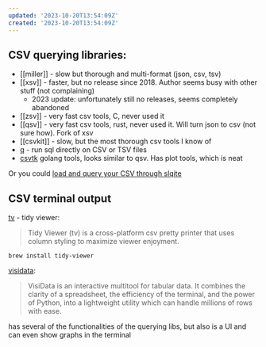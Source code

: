 ```yaml
---
updated: '2023-10-20T13:54:09Z'
created: '2023-10-20T13:54:09Z'
---
```

## CSV querying libraries:

- [[miller]] - slow but thorough and multi-format (json, csv, tsv)
- [[xsv]] - faster, but no release since 2018. Author seems busy with other stuff (not complaining)
	- 2023 update: unfortunately still no releases, seems completely abandoned
- [[zsv]] - very fast csv tools, C, never used it
- [[qsv]] - very fast csv tools, rust, never used it. Will turn json to csv (not sure how). Fork of xsv
- [[csvkit]] - slow, but the most thorough csv tools I know of
- [q](http://harelba.github.io/q/) - run sql directly on CSV or TSV files
- [csvtk](https://bioinf.shenwei.me/csvtk/) golang tools, looks similar to qsv. Has plot tools, which is neat

Or you could [load and query your CSV through slqite](https://til.simonwillison.net/sqlite/one-line-csv-operations)

## CSV terminal output
[tv](https://github.com/alexhallam/tv) - tidy viewer:

> Tidy Viewer (tv) is a cross-platform csv pretty printer that uses column styling to maximize viewer enjoyment.

`brew install tidy-viewer`

[visidata](https://www.visidata.org/):

> VisiData is an interactive multitool for tabular data. It combines the clarity of a spreadsheet, the efficiency of the terminal, and the power of Python, into a lightweight utility which can handle millions of rows with ease.

has several of the functionalities of the querying libs, but also is a UI and can even show graphs in the terminal